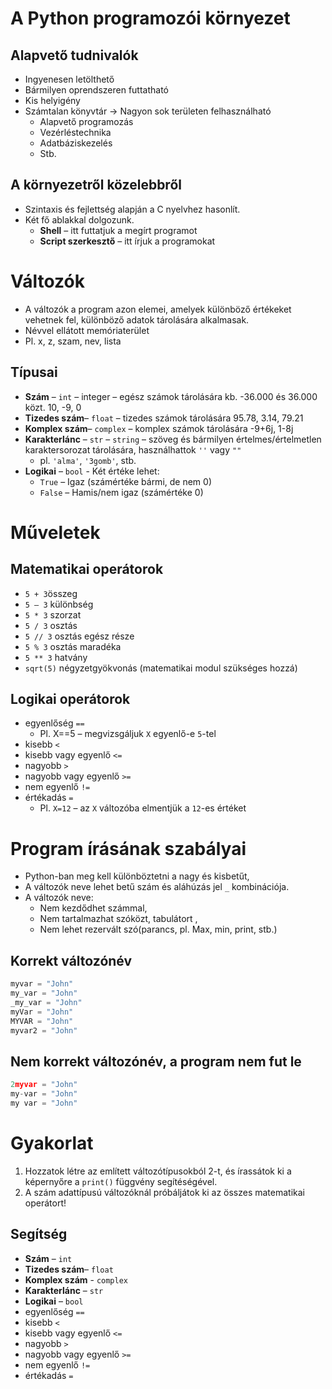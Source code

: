 # A Python programozói környezet

## Alapvető tudnivalók

- Ingyenesen letölthető
- Bármilyen oprendszeren futtatható
- Kis helyigény
- Számtalan könyvtár -> Nagyon sok területen felhasználható
    - Alapvető programozás
    - Vezérléstechnika
    - Adatbáziskezelés
    - Stb.

## A környezetről közelebbről
- Szintaxis és fejlettség alapján a C nyelvhez hasonlít. 
- Két fő ablakkal dolgozunk.
    - **Shell** – itt futtatjuk a megírt programot
    - **Script szerkesztő** – itt írjuk a programokat

# Változók

- A változók a program azon elemei, amelyek különböző értékeket vehetnek fel, különböző adatok tárolására alkalmasak.
- Névvel ellátott memóriaterület
- Pl. x, z, szam, nev, lista

## Típusai 
- **Szám** – `int` – integer – egész számok tárolására kb. -36.000 és 36.000 közt. 10, -9, 0
- **Tizedes szám**– `float` – tizedes számok tárolására 95.78, 3.14, 79.21
- **Komplex szám**– `complex` – komplex számok tárolására -9+6j, 1-8j
- **Karakterlánc** – `str` – `string` – szöveg és bármilyen értelmes/értelmetlen karaktersorozat tárolására, használhattok `''` vagy `""`
    - pl. `'alma'`, `'3gomb'`, stb.
- **Logikai** – `bool` - Két értéke lehet:
    - `True` – Igaz (számértéke bármi, de nem 0)
    - `False` – Hamis/nem igaz (számértéke 0)
# Műveletek
## Matematikai operátorok
- `5 + 3`összeg
- `5 – 3` különbség
- `5 * 3` szorzat
- `5 / 3` osztás
- `5 // 3` osztás egész része
- `5 % 3` osztás maradéka
- `5 ** 3` hatvány
- `sqrt(5)` négyzetgyökvonás (matematikai modul szükséges hozzá)

## Logikai operátorok
- egyenlőség `==`
    - Pl. X==5 – megvizsgáljuk `X` egyenlő-e `5`-tel
- kisebb `<`
- kisebb vagy egyenlő `<=`
- nagyobb `>`
- nagyobb vagy egyenlő `>=`
- nem egyenlő `!=`
- értékadás `=`
    - Pl. `X=12` – az `X` változóba elmentjük a `12`-es értéket

# Program írásának szabályai
- Python-ban meg kell különböztetni a nagy és kisbetűt,
- A változók neve lehet betű szám és aláhúzás jel `_` kombinációja.
- A változók neve:
    - Nem kezdődhet számmal,
    - Nem tartalmazhat szóközt, tabulátort ,
    - Nem lehet rezervált szó(parancs, pl. Max, min, print, stb.)

## Korrekt változónév
```py
myvar = "John"  
my_var = "John"  
_my_var = "John"  
myVar = "John"  
MYVAR = "John"  
myvar2 = "John"
```
## Nem korrekt változónév, a program nem fut le
```py
2myvar = "John"  
my-var = "John"  
my var = "John"
```

# Gyakorlat 
1. Hozzatok létre az említett változótípusokból 2-t, és írassátok ki a képernyőre a `print()` függvény segítéségével.
1. A szám adattípusú változóknál próbáljátok ki az összes matematikai operátort!

## Segítség
- **Szám** – `int`
- **Tizedes szám**– `float`
- **Komplex szám** - `complex`
- **Karakterlánc** – `str` 
- **Logikai** – `bool` 
- egyenlőség `==`
- kisebb `<`
- kisebb vagy egyenlő `<=`
- nagyobb `>`
- nagyobb vagy egyenlő `>=`
- nem egyenlő `!=`
- értékadás `=`